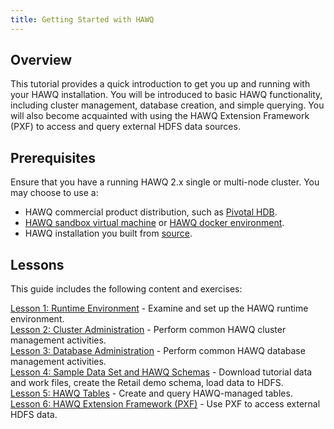 ```yaml
---
title: Getting Started with HAWQ
---
```


<!--
Licensed to the Apache Software Foundation (ASF) under one
or more contributor license agreements.  See the NOTICE file
distributed with this work for additional information
regarding copyright ownership.  The ASF licenses this file
to you under the Apache License, Version 2.0 (the
"License"); you may not use this file except in compliance
with the License.  You may obtain a copy of the License at

  http://www.apache.org/licenses/LICENSE-2.0

Unless required by applicable law or agreed to in writing,
software distributed under the License is distributed on an
"AS IS" BASIS, WITHOUT WARRANTIES OR CONDITIONS OF ANY
KIND, either express or implied.  See the License for the
specific language governing permissions and limitations
under the License.
-->

## Overview<a id="tut_getstartov"></a>

This tutorial provides a quick introduction to get you up and running with your HAWQ installation.  You will be introduced to basic HAWQ functionality, including cluster management, database creation, and simple querying. You will also become acquainted with using the HAWQ Extension Framework (PXF) to access and query external HDFS data sources.


## Prerequisites<a id="tut_getstartov_prereq"></a>

Ensure that you have a running HAWQ 2.x single or multi-node cluster. You may choose to use a:

- HAWQ commercial product distribution, such as [Pivotal HDB](https://pivotal.io/pivotal-hdb).
- [HAWQ sandbox virtual machine](https://network.pivotal.io/products/pivotal-hdb) or [HAWQ docker environment](https://github.com/apache/incubator-hawq/tree/master/contrib/hawq-docker).
- HAWQ installation you built from [source](https://cwiki.apache.org/confluence/display/HAWQ/Build+and+Install).

## Lessons <a id="tut_hawqexlist"></a>

This guide includes the following content and exercises:

[Lesson 1: Runtime Environment](gettingstarted/introhawqenv/index.html) - Examine and set up the HAWQ runtime environment.  
[Lesson 2: Cluster Administration](gettingstarted/basichawqadmin/index.html) - Perform common HAWQ cluster management activities.  
[Lesson 3: Database Administration](gettingstarted/basicdbadmin/index.html) - Perform common HAWQ database management activities.  
[Lesson 4: Sample Data Set and HAWQ Schemas](gettingstarted/dataandscripts/index.html) - Download tutorial data and work files, create the Retail demo schema, load data to HDFS.  
[Lesson 5: HAWQ Tables](gettingstarted/introhawqtbls/index.html) - Create and query HAWQ-managed tables.  
[Lesson 6: HAWQ Extension Framework (PXF)](gettingstarted/intropxfhdfs/index.html) - Use PXF to access external HDFS data.  
